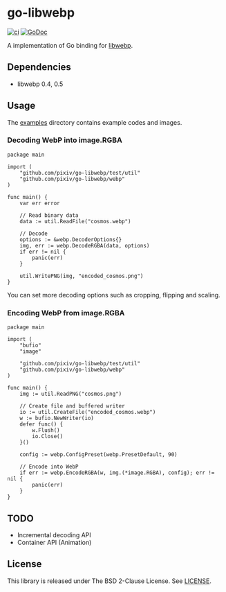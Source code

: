 go-libwebp
==========

[![ci](https://github.com/pixiv/go-libwebp/actions/workflows/ci.yml/badge.svg)](https://github.com/pixiv/go-libwebp/actions/workflows/ci.yml)
[![GoDoc](https://godoc.org/github.com/pixiv/go-libwebp/webp?status.svg)](https://godoc.org/github.com/pixiv/go-libwebp/webp)

A implementation of Go binding for [libwebp](https://developers.google.com/speed/webp/docs/api).

## Dependencies

- libwebp 0.4, 0.5

## Usage

The [examples](./examples) directory contains example codes and images.

### Decoding WebP into image.RGBA

```
package main

import (
	"github.com/pixiv/go-libwebp/test/util"
	"github.com/pixiv/go-libwebp/webp"
)

func main() {
	var err error

	// Read binary data
	data := util.ReadFile("cosmos.webp")

	// Decode
	options := &webp.DecoderOptions{}
	img, err := webp.DecodeRGBA(data, options)
	if err != nil {
		panic(err)
	}

	util.WritePNG(img, "encoded_cosmos.png")
}
```

You can set more decoding options such as cropping, flipping and scaling.

### Encoding WebP from image.RGBA

```
package main

import (
	"bufio"
	"image"

	"github.com/pixiv/go-libwebp/test/util"
	"github.com/pixiv/go-libwebp/webp"
)

func main() {
	img := util.ReadPNG("cosmos.png")

	// Create file and buffered writer
	io := util.CreateFile("encoded_cosmos.webp")
	w := bufio.NewWriter(io)
	defer func() {
		w.Flush()
		io.Close()
	}()

	config := webp.ConfigPreset(webp.PresetDefault, 90)

	// Encode into WebP
	if err := webp.EncodeRGBA(w, img.(*image.RGBA), config); err != nil {
		panic(err)
	}
}
```

## TODO

- Incremental decoding API
- Container API (Animation)

## License

This library is released under The BSD 2-Clause License.
See [LICENSE](./LICENSE).
